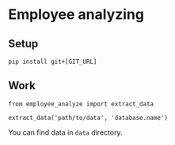 # Employee analyzing

## Setup
```
pip install git+[GIT_URL]
```

## Work
```
from employee_analyze import extract_data

extract_data('path/to/data', 'database.name')
```

You can find data in `data` directory.
